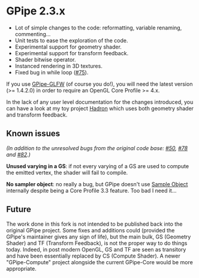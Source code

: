 # GPipe 2.3.x

- Lot of simple changes to the code: reformatting, variable renaming, commenting...
- Unit tests to ease the exploration of the code.
- Experimental support for geometry shader.
- Experimental support for transform feedback.
- Shader bitwise operator.
- Instanced rendering in 3D textures.
- Fixed bug in while loop ([#75](https://github.com/tobbebex/GPipe-Core/issues/75)).

If you use [GPipe-GLFW](https://github.com/plredmond/GPipe-GLFW) (of course you do!), you will need the latest version (>= 1.4.2.0) in order to require an OpenGL Core Profile >= 4.x.

In the lack of any user level documentation for the changes introduced,
you can have a look at my toy project [Hadron](https://github.com/Chatanga/Hadron) which uses both geometry shader and transform feedback.

## Known issues

_(In addition to the unresolved bugs from the original code base: [#50](https://github.com/tobbebex/GPipe-Core/issues/50), [#78](https://github.com/tobbebex/GPipe-Core/issues/78) and [#82](https://github.com/tobbebex/GPipe-Core/issues/82).)_

**Unused varying in a GS**: if not every varying of a GS are used to compute the emitted vertex, the shader will fail to compile.

**No sampler object**: no really a bug, but GPipe doesn't use [Sample Object](https://www.khronos.org/opengl/wiki/Sampler_Object) internally despite being a Core Profile 3.3 feature. Too bad I need it...

## Future

The work done in this fork is not intended to be published back into the original GPipe project. Some fixes and additions could (provided the GPipe's maintainer gives any sign of life), but the main bulk, GS (Geometry Shader) and TF (Transform Feedback), is not the proper way to do things today. Indeed, in post modern OpenGL, GS and TF are seen as transitory and have been essentially replaced by CS (Compute Shader). A newer "GPipe-Compute" project alongside the current GPipe-Core would be more appropriate.